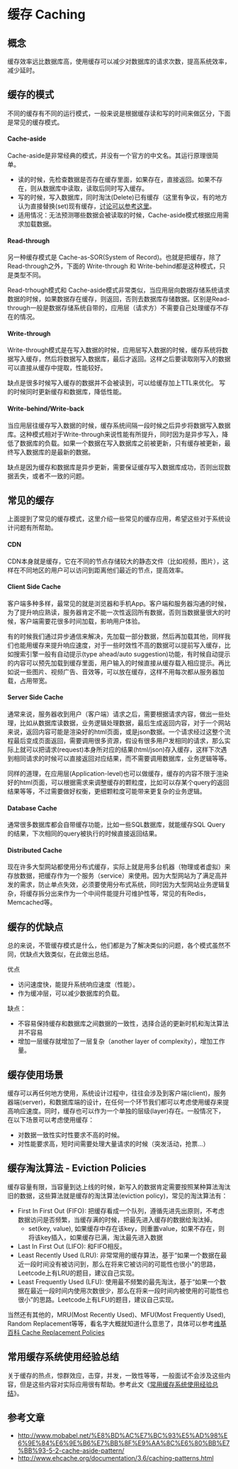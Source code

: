 # 缓存 Caching



## 概念

缓存效率远比数据库高，使用缓存可以减少对数据库的请求次数，提高系统效率，减少延时。


## 缓存的模式

不同的缓存有不同的运行模式，一般来说是根据缓存读和写的时间来做区分，下面是常见的缓存模式。

#### Cache-aside
Cache-aside是非常经典的模式，并没有一个官方的中文名。其运行原理很简单。

* 读的时候，先检查数据是否存在缓存里面，如果存在，直接返回。如果不存在，则从数据库中读取，读取后同时写入缓存。
* 写的时候，写入数据库，同时淘汰(Delete)已有缓存（这里有争议，有的地方认为直接替换(set)现有缓存，[讨论可以参考这里](http://www.mobabel.net/%E8%BD%AC%E7%BC%93%E5%AD%98%E6%9E%84%E6%9E%B6%E7%BB%8F%E9%AA%8C%E6%80%BB%E7%BB%93-5-2-cache-aside-pattern/)。
* 适用情况：无法预测哪些数据会被读取的时候，Cache-aside模式根据应用需求加载数据。

#### Read-through
另一种缓存模式是 Cache-as-SOR(System of Record)。也就是把缓存，除了Read-through之外，下面的 Write-through 和 Write-behind都是这种模式，只是类型不同。

Read-trhough模式和 Cache-aside模式非常类似，当应用层向数据存储系统请求数据的时候，如果数据存在缓存，则返回，否则去数据库存储数据。区别是Read-through一般是数据存储系统自带的，应用层（请求方）不需要自己处理缓存不存在的情况。

#### Write-through
Write-through模式是在写入数据的时候，应用层写入数据的时候，缓存系统将数据写入缓存，然后将数据写入数据库，最后才返回。这样之后要读取刚写入的数据可以直接从缓存中提取，性能较好。

缺点是很多时候写入缓存的数据并不会被读到，可以给缓存加上TTL来优化。 写的时候同时更新缓存和数据库，降低性能。

#### Write-behind/Write-back
当应用层往缓存写入数据的时候，缓存系统间隔一段时候之后异步将数据写入数据库。这种模式相对于Write-through来说性能有所提升，同时因为是异步写入，降低了数据库的负载。如果一个数据在写入数据库之前被更新，只有缓存被更新，最终写入数据库的是最新的数据。

缺点是因为缓存和数据库是异步更新，需要保证缓存写入数据库成功，否则出现数据丢失，或者不一致的问题。

## 常见的缓存
上面提到了常见的缓存模式，这里介绍一些常见的缓存应用，希望这些对于系统设计问题有所帮助。

#### CDN
CDN本身就是缓存，它在不同的节点存储较大的静态文件（比如视频，图片），这样在不同地区的用户可以访问到距离他们最近的节点，提高效率。

#### Client Side Cache
客户端多种多样，最常见的就是浏览器和手机App。客户端和服务器沟通的时候，为了提升响应熟读，服务器肯定不能一次性返回所有数据，否则当数据量很大的时候，客户端需要花很多时间加载，影响用户体验。

有的时候我们通过异步通信来解决，先加载一部分数据，然后再加载其他，同样我们也能用缓存来提升响应速度，对于一些时效性不高的数据可以提前写入缓存，比如搜索引擎一般有自动提示(type ahead/auto suggestion)功能，有时候自动提示的内容可以预先加载到缓存里面，用户输入的时候直接从缓存载入相应提示。再比如说一些图片、视频广告、音效等，可以放在缓存，这样不用每次都从服务器加载，占用带宽。

#### Server Side Cache
通常来说，服务器收到用户（客户端）请求之后，需要根据请求内容，做出一些处理，比如从数据库读数据，业务逻辑处理数据，最后生成返回内容，对于一个网站来说，返回内容可能是渲染好的html页面，或是json数据。一个请求经过这整个流程最后变成页面返回，需要调用很多资源，假设有很多用户发相同的请求，那么实际上就可以把请求(request)本身所对应的结果(html/json)存入缓存，这样下次遇到相同请求的时候可以直接返回对应结果，而不需要调用数据库，业务逻辑等等。

同样的道理，在应用层(Application-level)也可以做缓存，缓存的内容不限于渲染好的html页面，可以根据需求来调整缓存的颗粒度，比如可以存某个query的返回结果等等，不过需要做好权衡，更细颗粒度可能带来更复杂的业务逻辑。

#### Database Cache
通常很多数据库都会自带缓存功能，比如一些SQL数据库，就能缓存SQL Query的结果，下次相同的query被执行的时候直接返回结果。

#### Distributed Cache
现在许多大型网站都使用分布式缓存，实际上就是用多台机器（物理或者虚拟）来存放数据，把缓存作为一个服务（service）来使用。因为大型网站为了满足高并发的需求，防止单点失效，必须要使用分布式系统，同时因为大型网站业务逻辑复杂，将缓存拆分出来作为一个中间件能提升可维护性等，常见的有Redis，Memcached等。

## 缓存的优缺点

总的来说，不管缓存模式是什么，他们都是为了解决类似的问题，各个模式虽然不同，优缺点大致类似，在此做出总结。

优点

* 访问速度快，能提升系统响应速度（性能）。
* 作为缓冲层，可以减少数据库的负载。

缺点：

* 不容易保持缓存和数据库之间数据的一致性，选择合适的更新时机和淘汰算法并不容易
* 增加一层缓存就增加了一层复杂（another layer of complexity），增加工作量。

## 缓存使用场景

缓存可以再任何地方使用，系统设计过程中，往往会涉及到客户端\(client\)，服务器端\(server\)，和数据库端的设计，在任何一个环节我们都可以考虑使用缓存来提高响应速度。同时，缓存也可以作为一个单独的层级\(layer\)存在。一般情况下，在以下场景可以考虑使用缓存：

* 对数据一致性实时性要求不高的时候。
* 对性能要求高，短时间需要处理大量请求的时候（突发活动，抢票...）

## 缓存淘汰算法 - Eviction Policies

缓存容量有限，当容量到达上线的时候，新写入的数据肯定需要按照某种算法淘汰旧的数据，这些算法就是缓存的淘汰算法\(eviction policy\)，常见的淘汰算法有：

* First In First Out \(FIFO\): 把缓存看成一个队列，遵循先进先出原则，不考虑数据访问是否频繁，当缓存满的时候，把最先进入缓存的数据给淘汰掉。 
  * set\(key, value\), 如果缓存中存在该key，则重置value，如果不存在，则将该key插入，如果缓存已满，淘汰最先进入数据
* Last In First Out \(LIFO\): 和FIFO相反。
* Least Recently Used \(LRU\): 非常常用的缓存算法，基于“如果一个数据在最近一段时间没有被访问到，那么在将来它被访问的可能性也很小”的思路，Leetcode上有LRU的题目，建议自己实现。
* Least Frequently Used \(LFU\): 使用最不频繁的最先淘汰，基于“如果一个数据在最近一段时间内使用次数很少，那么在将来一段时间内被使用的可能性也很小”的思路。Leetcode上有LFU的题目，建议自己实现。

当然还有其他的，MRU\(Most Recently Used\)、MFU\(Most Frequently Used\), Random Replacement等等，看名字大概就知道什么意思了，具体可以参考[维基百科 Cache Replacement Policies](https://en.wikipedia.org/wiki/Cache_replacement_policies)

## 常用缓存系统使用经验总结 
关于缓存的热点，惊群效应，击穿，并发，一致性等等，一般面试不会涉及这些内容，但是这些内容对实际应用很有帮助。参考此文《[常用缓存系统使用经验总结](https://www.jianshu.com/p/c1b9ec30b994)》。

## 参考文章

* http://www.mobabel.net/%E8%BD%AC%E7%BC%93%E5%AD%98%E6%9E%84%E6%9E%B6%E7%BB%8F%E9%AA%8C%E6%80%BB%E7%BB%93-5-2-cache-aside-pattern/
* http://www.ehcache.org/documentation/3.6/caching-patterns.html


